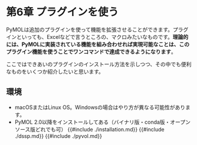 # 第6章 プラグインを使う

PyMOLは追加のプラグインを使って機能を拡張させることができます。プラグインといっても、Excelなどで言うところの、マクロみたいなものです。**理論的には、PyMOLに実装されている機能を組み合わせれば実現可能なことは、このプラグイン機能を使うことでワンコマンドで達成できるようになります**。

ここではできあいのプラグインのインストール方法を示しつつ、その中でも便利なものをいくつか紹介したいと思います。
## 環境
* macOSまたはLinux OS。Windowsの場合はやり方が異なる可能性があります。
* PyMOL 2.0以降をインストールしてある（バイナリ版・conda版・オープンソース版どれでも可）
{{#include ./installation.md}}
{{#include ./dssp.md}}
{{#include ./pyvol.md}}